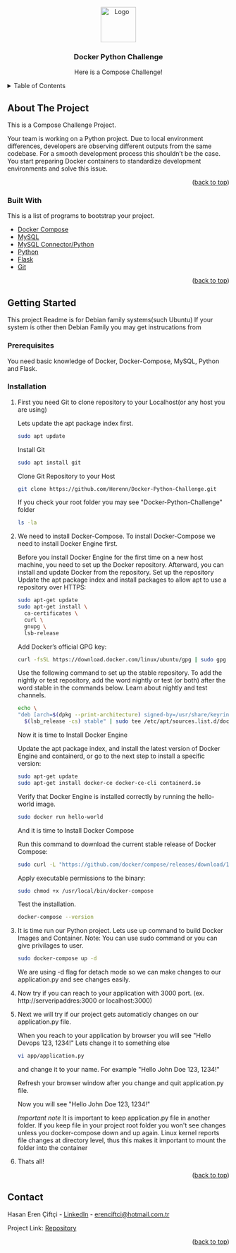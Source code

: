 <div id="top"></div>
<!-- PROJECT LOGO -->
<br />
<div align="center">
  <a href="https://github.com/Herenn/Docker-Python-Challenge">
    <img src="https://raw.githubusercontent.com/othneildrew/Best-README-Template/master/images/logo.png" alt="Logo" width="80" height="80">
  </a>

  <h3 align="center">Docker Python Challenge</h3>

  <p align="center">
    Here is a Compose Challenge!
    <br />
  </p>
</div>



<!-- TABLE OF CONTENTS -->
<details>
  <summary>Table of Contents</summary>
  <ol>
    <li>
      <a href="#about-the-project">About The Project</a>
      <ul>
        <li><a href="#built-with">Built With</a></li>
      </ul>
    </li>
    <li>
      <a href="#getting-started">Getting Started</a>
      <ul>
        <li><a href="#prerequisites">Prerequisites</a></li>
        <li><a href="#installation">Installation</a></li>
      </ul>
    </li>
    <li><a href="#contact">Contact</a></li>
    <li><a href="#acknowledgments">Acknowledgments</a></li>
  </ol>
</details>



<!-- ABOUT THE PROJECT -->
## About The Project

This is a Compose Challenge Project. 

Your team is working on a Python project. Due to local environment differences, developers are
observing different outputs from the same codebase. For a smooth development process this
shouldn’t be the case. You start preparing Docker containers to standardize development
environments and solve this issue.

<p align="right">(<a href="#top">back to top</a>)</p>



### Built With

This is a list of programs to bootstrap your project.

* [Docker Compose](https://docs.docker.com/compose/)
* [MySQL](https://www.mysql.com/)
* [MySQL Connector/Python](https://dev.mysql.com/doc/connector-python/en/)
* [Python](https://www.python.org/)
* [Flask](https://palletsprojects.com/p/flask/)
* [Git](https://git-scm.com/)

<p align="right">(<a href="#top">back to top</a>)</p>



<!-- GETTING STARTED -->
## Getting Started

This project Readme is for Debian family systems(such Ubuntu) If your system is other then Debian Family you may get instrucations from <a href="https://docs.docker.com/compose/"></a>

### Prerequisites

You need basic knowledge of Docker, Docker-Compose, MySQL, Python and Flask.

### Installation


1. First you need Git to clone repository to your Localhost(or any host you are using)
   
   Lets update the apt package index first.

    ```sh
    sudo apt update
    ```
    Install Git

    ```sh
    sudo apt install git
    ```
    Clone Git Repository to your Host

    ```sh
    git clone https://github.com/Herenn/Docker-Python-Challenge.git
    ```
    If you check your root folder you may see "Docker-Python-Challenge" folder
    
    ```sh
    ls -la
    ```
2. We need to install Docker-Compose. To install Docker-Compose we need to install Docker Engine first.

    Before you install Docker Engine for the first time on a new host machine, you need to set up the Docker repository. Afterward, you can install and update Docker from the repository.
    Set up the repository
    Update the apt package index and install packages to allow apt to use a repository over HTTPS:
    ```sh
    sudo apt-get update
    sudo apt-get install \
      ca-certificates \
      curl \
      gnupg \
      lsb-release
    ```

    Add Docker’s official GPG key:
    ```sh
    curl -fsSL https://download.docker.com/linux/ubuntu/gpg | sudo gpg --dearmor -o /usr/share/keyrings/docker-archive-keyring.gpg
    ```

    Use the following command to set up the stable repository. To add the nightly or test repository, add the word nightly or test (or both) after the word stable in the commands below. Learn about nightly and test channels.
    ```sh
    echo \
    "deb [arch=$(dpkg --print-architecture) signed-by=/usr/share/keyrings/docker-archive-keyring.gpg] https://download.docker.com/linux/ubuntu \
      $(lsb_release -cs) stable" | sudo tee /etc/apt/sources.list.d/docker.list > /dev/null
    ```

    Now it is time to Install Docker Engine

    Update the apt package index, and install the latest version of Docker Engine and containerd, or go to the next step to install a specific version:
    ```sh
    sudo apt-get update
    sudo apt-get install docker-ce docker-ce-cli containerd.io
    ```

    Verify that Docker Engine is installed correctly by running the hello-world image.
    ```sh
    sudo docker run hello-world
    ```

    And it is time to Install Docker Compose

    Run this command to download the current stable release of Docker Compose:
    ```sh
    sudo curl -L "https://github.com/docker/compose/releases/download/1.29.2/docker-compose-$(uname -s)-$(uname -m)" -o /usr/local/bin/docker-compose
    ```
    Apply executable permissions to the binary:
    ```sh
    sudo chmod +x /usr/local/bin/docker-compose
    ```
    Test the installation.
    ```sh
    docker-compose --version
    ```


3. It is time run our Python project. Lets use up command to build Docker Images and Container. Note: You can use sudo command or you can give privilages to user.

    ```sh
    sudo docker-compose up -d
    ```
    We are using -d flag for detach mode so we can make changes to our application.py and see changes easily.

4. Now try if you can reach to your application with 3000 port. (ex. http://serveripaddres:3000 or localhost:3000)</p>

5. Next we will try if our project gets automaticly changes on our application.py file.

    When you reach to your application by browser you will see "Hello Devops 123, 1234!"
    Lets change it to something else
    ```sh
    vi app/application.py
    ```
    and change it to your name. For example "Hello John Doe 123, 1234!"

    Refresh your browser window after you change and quit application.py file.

    Now you will see "Hello John Doe 123, 1234!"


    *Important note* It is important to keep application.py file in another folder. If you keep file in your project root folder you won't see changes unless you docker-compose down and up again. Linux kernel reports file changes at directory level, thus this makes it important to mount the folder into the container



6. Thats all!

<p align="right">(<a href="#top">back to top</a>)</p>


<!-- CONTACT -->
## Contact

Hasan Eren Çiftçi - [LinkedIn](https://www.linkedin.com/in/hasanerenciftci/) - erenciftci@hotmail.com.tr

Project Link: [Repository](https://github.com/Herenn/Docker-Python-Challenge)

<p align="right">(<a href="#top">back to top</a>)</p>